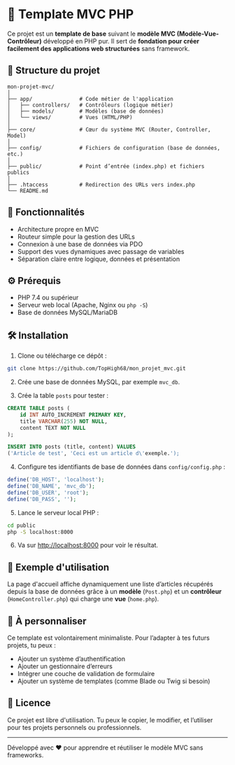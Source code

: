 # 🧩 Template MVC PHP

Ce projet est un **template de base** suivant le **modèle MVC (Modèle-Vue-Contrôleur)** développé en PHP pur. Il sert de **fondation pour créer facilement des applications web structurées** sans framework.

## 📁 Structure du projet

```
mon-projet-mvc/
│
├── app/               # Code métier de l'application
│   ├── controllers/   # Contrôleurs (logique métier)
│   ├── models/        # Modèles (base de données)
│   └── views/         # Vues (HTML/PHP)
│
├── core/              # Cœur du système MVC (Router, Controller, Model)
│
├── config/            # Fichiers de configuration (base de données, etc.)
│
├── public/            # Point d’entrée (index.php) et fichiers publics
│
├── .htaccess          # Redirection des URLs vers index.php
└── README.md
```

## 🚀 Fonctionnalités

- Architecture propre en MVC
- Routeur simple pour la gestion des URLs
- Connexion à une base de données via PDO
- Support des vues dynamiques avec passage de variables
- Séparation claire entre logique, données et présentation

## ⚙️ Prérequis

- PHP 7.4 ou supérieur
- Serveur web local (Apache, Nginx ou `php -S`)
- Base de données MySQL/MariaDB

## 🛠️ Installation

1. Clone ou télécharge ce dépôt :

```bash
git clone https://github.com/TopHigh68/mon_projet_mvc.git
```

2. Crée une base de données MySQL, par exemple `mvc_db`.

3. Crée la table `posts` pour tester :

```sql
CREATE TABLE posts (
    id INT AUTO_INCREMENT PRIMARY KEY,
    title VARCHAR(255) NOT NULL,
    content TEXT NOT NULL
);

INSERT INTO posts (title, content) VALUES
('Article de test', 'Ceci est un article d\'exemple.');
```

4. Configure tes identifiants de base de données dans `config/config.php` :

```php
define('DB_HOST', 'localhost');
define('DB_NAME', 'mvc_db');
define('DB_USER', 'root');
define('DB_PASS', '');
```

5. Lance le serveur local PHP :

```bash
cd public
php -S localhost:8000
```

6. Va sur [http://localhost:8000](http://localhost:8000) pour voir le résultat.

## 📌 Exemple d'utilisation

La page d'accueil affiche dynamiquement une liste d’articles récupérés depuis la base de données grâce à un **modèle** (`Post.php`) et un **contrôleur** (`HomeController.php`) qui charge une **vue** (`home.php`).

## 🔧 À personnaliser

Ce template est volontairement minimaliste. Pour l’adapter à tes futurs projets, tu peux :
- Ajouter un système d’authentification
- Ajouter un gestionnaire d’erreurs
- Intégrer une couche de validation de formulaire
- Ajouter un système de templates (comme Blade ou Twig si besoin)

## 📂 Licence

Ce projet est libre d'utilisation. Tu peux le copier, le modifier, et l’utiliser pour tes projets personnels ou professionnels.

---

Développé avec ❤️ pour apprendre et réutiliser le modèle MVC sans frameworks.
